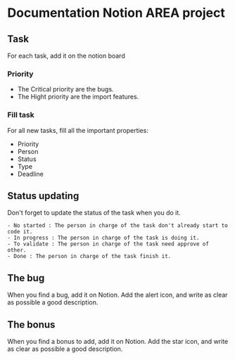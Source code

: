# Documentation Notion AREA project

## Task

For each task, add it on the notion board

### Priority

* The Critical priority are the bugs.
* The Hight priority are the import features.

### Fill task

For all new tasks, fill all the important properties:

* Priority
* Person
* Status
* Type
* Deadline

## Status updating

Don't forget to update the status of the task when you do it.

    - No started : The person in charge of the task don't already start to code it.
    - In progress : The person in charge of the task is doing it.
    - To validate : The person in charge of the task need approve of other.
    - Done : The person in charge of the task finish it.

## The bug

When you find a bug, add it on Notion.
Add the alert icon, and write as clear as possible a good description.

## The bonus

When you find a bonus to add, add it on Notion.
Add the star icon, and write as clear as possible a good description.

